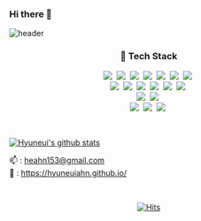### Hi there 👋

![header](https://capsule-render.vercel.app/api?type=soft&color=auto&height=150&section=header&text=Hyuneui_Ahn&fontSize=70&animation=twinkling)

<h3 align="center">🔭 Tech Stack </h3>


<p align="center">
  <img src="https://img.shields.io/badge/Javascript-ffb13b?style=flat-square&logo=javascript&logoColor=white"/></a>&nbsp 
  <img src="https://img.shields.io/badge/Jquery-0769AD?style=flat-square&logo=Jquery&logoColor=white"/></a>&nbsp 
  <img src="https://img.shields.io/badge/Html5-E34F26?style=flat-square&logo=Html5&logoColor=white"/></a>&nbsp
  <img src="https://img.shields.io/badge/css-1572B6?style=flat-square&logo=css3&logoColor=white"/></a>&nbsp
  <img src="https://img.shields.io/badge/Vue-4FC08D?style=flat-square&logo=Vue.Js&logoColor=white"/></a>&nbsp 
  <img src="https://img.shields.io/badge/Quasar-1976D2?style=flat-square&logo=Quasar&logoColor=white"/></a>&nbsp 
  <img src="https://img.shields.io/badge/React-61DAFB?style=flat-square&logo=React&logoColor=white"/></a>&nbsp
  
  <br>
  <img src="https://img.shields.io/badge/Java-007396?style=flat-square&logo=Java&logoColor=white"/></a>&nbsp 
  <img src="https://img.shields.io/badge/SpringBoot-6DB33F?style=flat-square&logo=SpringBoot&logoColor=white"/></a>&nbsp 
  <img src="https://img.shields.io/badge/Spring-6DB32F?style=flat-square&logo=Spring&logoColor=white"/></a>&nbsp 
  <img src="https://img.shields.io/badge/Mssql-E85C33?style=flat-square&logo=MicrosoftSqlServer&logoColor=white"/></a>&nbsp 
  <img src="https://img.shields.io/badge/Oracle-F80000?style=flat-square&logo=Oracle&logoColor=white"/></a>&nbsp 
  <img src="https://img.shields.io/badge/Mysql-E6B91E?style=flat-square&logo=MySql&logoColor=white"/></a>&nbsp 
  
  <br>
  <img src="https://img.shields.io/badge/Docker-2496ED?style=flat-square&logo=Docker&logoColor=white"/></a>&nbsp 
  <img src="https://img.shields.io/badge/Redis-DC382D?style=flat-square&logo=Redis&logoColor=white"/></a>&nbsp 
  
  <br>
  <img src="https://img.shields.io/badge/Python-3766AB?style=flat-square&logo=Python&logoColor=white"/></a>&nbsp
  <img src="https://img.shields.io/badge/C++-00599C?style=flat-square&logo=C%2B%2B&logoColor=white"/></a>&nbsp 
  <img src="https://img.shields.io/badge/C-A8B9CC?style=flat-square&logo=C&logoColor=white"/></a>&nbsp 
  
</p>

<br>

[![Hyuneui's github stats](https://github-readme-stats.vercel.app/api?username=hyunEuiAhn&show_icons=true&theme=radical)](https://github.com/hyunEuiAhn/github-readme-stats) <br>


<!--
[![](https://raw.githubusercontent.com/hyunEuiAhn/Card/master/profile-summary-card-output/monokai/1-repos-per-language.svg)](https://github.com/gyoogle) [![](https://raw.githubusercontent.com/hyunEuiAhn/Card/master/profile-summary-card-output/monokai/2-most-commit-language.svg)](https://github.com/hyunEuiAhn)
[![](https://raw.githubusercontent.com/gyoogle/Card/master/profile-summary-card-output/monokai/3-stats.svg)](https://github.com/gyoogle) [![](https://raw.githubusercontent.com/hyunEuiAhn/Card/master/profile-summary-card-output/monokai/4-productive-time.svg)](https://github.com/hyunEuiAhn)
[![Gyoogle's github stats](https://github-readme-stats.vercel.app/api?username=hyunEuiAhn&show_icons=true&theme=radical)](https://github.com/gyoogle/github-readme-stats)
<br>
[![trophy](https://github-profile-trophy.vercel.app/?username=gyoogle&theme=onedark)](https://github.com/hyunEuiAhn/github-profile-trophy)
[![Solved.ac Profile](http://mazassumnida.wtf/api/generate_badge?boj=kim6394)](https://solved.ac/kim6394)
-->


📫 : heahn153@gmail.com  <br>
📝 : https://hyuneuiahn.github.io/

<br>
  
<div align=center>
 
[![Hits](https://hits.seeyoufarm.com/api/count/incr/badge.svg?url=https%3A%2F%2Fgithub.com%2FhyunEuiAhn&count_bg=%2379C83D&title_bg=%23555555&icon=&icon_color=%23E7E7E7&title=hits&edge_flat=false)](https://hits.seeyoufarm.com)

</div>

